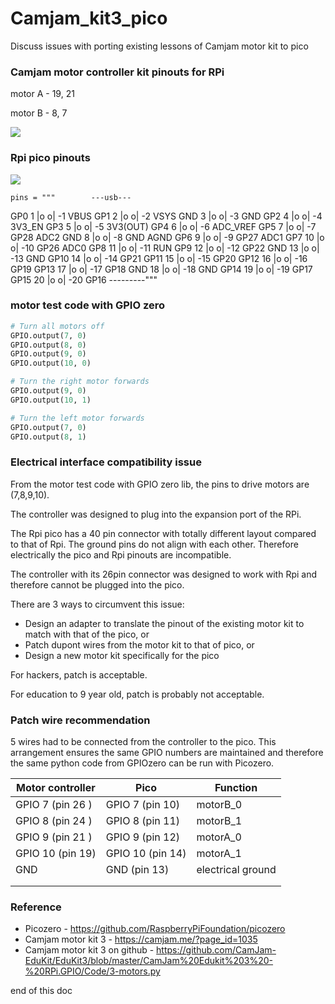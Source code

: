 # Camjam_kit3_pico
Discuss issues with porting existing lessons of Camjam motor kit to pico

### Camjam motor controller kit pinouts for RPi

motor A - 19, 21

 motor B - 8, 7



![](./image/20230819_camjam_kit3.jpg)

### Rpi pico pinouts

![](./image/20230819_pico_pinout.jpg)

    pins = """        ---usb---

GP0  1  |o     o| -1  VBUS
GP1  2  |o     o| -2  VSYS
GND  3  |o     o| -3  GND
GP2  4  |o     o| -4  3V3_EN
GP3  5  |o     o| -5  3V3(OUT)
GP4  6  |o     o| -6           ADC_VREF
GP5  7  |o     o| -7  GP28     ADC2
GND  8  |o     o| -8  GND      AGND
GP6  9  |o     o| -9  GP27     ADC1
GP7  10 |o     o| -10 GP26     ADC0
GP8  11 |o     o| -11 RUN
GP9  12 |o     o| -12 GP22
GND  13 |o     o| -13 GND
GP10 14 |o     o| -14 GP21
GP11 15 |o     o| -15 GP20
GP12 16 |o     o| -16 GP19
GP13 17 |o     o| -17 GP18
GND  18 |o     o| -18 GND
GP14 19 |o     o| -19 GP17
GP15 20 |o     o| -20 GP16
        ---------"""

### motor test code with GPIO zero

```python
# Turn all motors off
GPIO.output(7, 0)
GPIO.output(8, 0)
GPIO.output(9, 0)
GPIO.output(10, 0)

# Turn the right motor forwards
GPIO.output(9, 0)
GPIO.output(10, 1)

# Turn the left motor forwards
GPIO.output(7, 0)
GPIO.output(8, 1)
```



### Electrical interface compatibility issue

From the motor test code with GPIO zero lib, the pins to drive motors are (7,8,9,10).

The controller was designed to plug into the expansion port of the RPi.

The Rpi pico has a 40 pin connector with totally different layout compared to that of Rpi. The ground pins do not align with each other. Therefore electrically the pico and Rpi pinouts are incompatible.

The controller with its 26pin connector was designed to work with Rpi and therefore cannot be plugged into the pico.

There are 3 ways to circumvent this issue:

* Design an adapter to translate the pinout of the existing motor kit to match with that of the pico, or
* Patch dupont wires from the motor kit to that of pico, or
* Design a new motor kit specifically for the pico



For hackers, patch is acceptable.

For education to 9 year old, patch is probably not acceptable.

 

### Patch wire recommendation

5 wires had to be connected from the controller to the pico. This arrangement ensures the same GPIO numbers are maintained and therefore the same python code from GPIOzero can be run with Picozero.

| Motor controller | Pico              | Function          |
| ---------------- | ----------------- | ----------------- |
| GPIO 7 (pin 26 ) | GPIO 7  (pin 10)  | motorB_0          |
| GPIO 8 (pin 24 ) | GPIO 8   (pin 11) | motorB_1          |
| GPIO 9 (pin 21 ) | GPIO 9  (pin 12)  | motorA_0          |
| GPIO 10 (pin 19) | GPIO 10 (pin 14)  | motorA_1          |
| GND              | GND  (pin 13)     | electrical ground |
|                  |                   |                   |
|                  |                   |                   |



### Reference

* Picozero - https://github.com/RaspberryPiFoundation/picozero
* Camjam motor kit 3 - https://camjam.me/?page_id=1035
* Camjam motor kit 3 on github - https://github.com/CamJam-EduKit/EduKit3/blob/master/CamJam%20Edukit%203%20-%20RPi.GPIO/Code/3-motors.py



end of this doc

